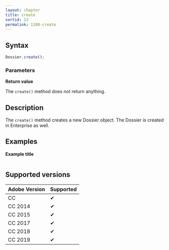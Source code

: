 ```yaml
---
layout: chapter
title: create
sortid: 22
permalink: 1100-create
---
```

## Syntax

```javascript
Dossier.create();
```

### Parameters

**Return value**

The `create()` method does not return anything.

## Description

The `create()` method creates a new Dossier object. The Dossier is created in Enterprise as well.

## Examples

**Example title**

```javascript

```

## Supported versions

| Adobe Version | Supported |
|---------------|---------|
| CC            | ✔       |
| CC 2014       | ✔       |
| CC 2015       | ✔       |
| CC 2017       | ✔       |
| CC 2018       | ✔       |
| CC 2019       | ✔       |